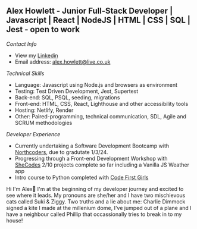 ## Alex Howlett - Junior Full-Stack Developer | Javascript | React | NodeJS | HTML | CSS | SQL | Jest - open to work 

*Contact Info*

- View my [Linkedin](www.linkedin.com/in/alexandra-howlett-2b4a90136)
- Email address: alex.howlett@live.co.uk

*Technical Skills*

- Language: Javascript using Node.js and browsers as environment
- Testing: Test Driven Development, Jest, Supertest
- Back-end: SQL, PSQL, seeding, migrations
- Front-end: HTML, CSS, React, Lighthouse and other accessibility tools
- Hosting: Netlify, Render
- Other: Paired-programming, technical communication, SDL, Agile and SCRUM methodologies

*Developer Experience*

- Currently undertaking a Software Development Bootcamp with [Northcoders](https://northcoders.com/), due to gradutate 1/3/24.
- Progressing through a Front-end Development Workshop with [SheCodes](https://www.shecodes.io/) 2/10 projects complete so far including a Vanilla JS Weather app
- Intro course to Python completed with [Code First Girls](https://codefirstgirls.com/)

Hi I'm Alex🐣 I'm at the beginning of my developer journey and excited to see where it leads. 
My pronouns are she/her and I have two mischievous cats called Suki & Ziggy.
Two truths and a lie about me: Charlie Dimmock signed a kite I made at the millenium dome, I've jumped out of a plane and I have a neighbour called Phillip that occassionally tries to break in to my house!

<!--
**alehow84/alehow84** is a ✨ _special_ ✨ repository because its `README.md` (this file) appears on your GitHub profile.

Here are some ideas to get you started:

- 🔭 I’m currently working on ...
- 🌱 I’m currently learning ...
- 👯 I’m looking to collaborate on ...
- 🤔 I’m looking for help with ...
- 💬 Ask me about ...
- 📫 How to reach me: ...
- 😄 Pronouns: ...
- ⚡ Fun fact: ...
-->
